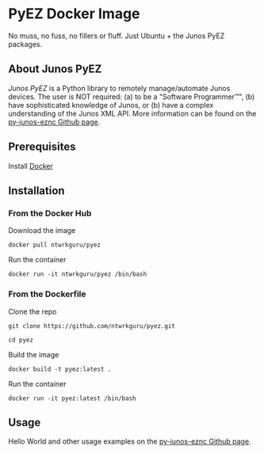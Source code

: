 # PyEZ Docker Image

No muss, no fuss, no fillers or fluff. Just Ubuntu + the Junos PyEZ packages.

## About Junos PyEZ

*Junos PyEZ* is a Python library to remotely manage/automate Junos devices. The user is NOT required: (a) to be a "Software Programmer™", (b) have sophisticated knowledge of Junos, or (b) have a complex understanding of the Junos XML API. More information can be found on the [py-junos-eznc Github page](https://github.com/Juniper/py-junos-eznc/blob/master/README.md).

## Prerequisites

Install [Docker](https://docs.docker.com "Getting started with Docker")

## Installation

### From the Docker Hub

Download the image

`docker pull ntwrkguru/pyez`

Run the container

`docker run -it ntwrkguru/pyez /bin/bash`

### From the Dockerfile

Clone the repo

`git clone https://github.com/ntwrkguru/pyez.git`

`cd pyez`

Build the image

`docker build -t pyez:latest .`

Run the container

`docker run -it pyez:latest /bin/bash`

## Usage

Hello World and other usage examples on the [py-junos-eznc Github page](https://github.com/Juniper/py-junos-eznc/blob/master/README.md).
